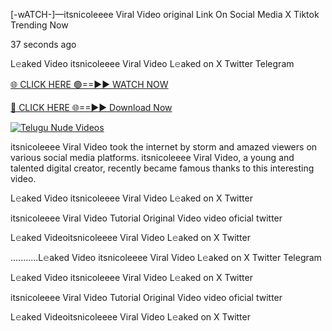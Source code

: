[-wATCH-]—itsnicoleeee Viral Video original Link On Social Media X Tiktok Trending Now



37 seconds ago

L𝚎aked Video itsnicoleeee Viral Video L𝚎aked on X Twitter Telegram

[🌐 CLICK HERE 🟢==►► WATCH NOW](https://viral-xone.blogspot.com/2025/01/valovideo.html)

[🔴 CLICK HERE 🌐==►► Download Now](https://viral-xone.blogspot.com/2025/01/valovideo.html)

[![Telugu Nude Videos](https://i.imgur.com/dJHk4Zq.gif)](https://viral-xone.blogspot.com/2025/01/valovideo.html)

itsnicoleeee Viral Video took the internet by storm and amazed viewers on various social media platforms. itsnicoleeee Viral Video, a young and talented digital creator, recently became famous thanks to this interesting video.

L𝚎aked Video itsnicoleeee Viral Video L𝚎aked on X Twitter

itsnicoleeee Viral Video Tutorial Original Video video oficial twitter

L𝚎aked Videoitsnicoleeee Viral Video L𝚎aked on X Twitter

...........L𝚎aked Video itsnicoleeee Viral Video L𝚎aked on X Twitter Telegram

L𝚎aked Video itsnicoleeee Viral Video L𝚎aked on X Twitter

itsnicoleeee Viral Video Tutorial Original Video video oficial twitter

L𝚎aked Videoitsnicoleeee Viral Video L𝚎aked on X Twitter